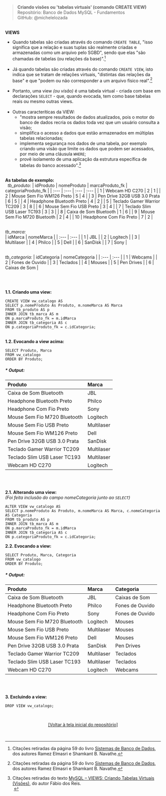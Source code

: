 > **Criando visões ou 'tabelas virtuais' (comando CREATE VIEW)**     
> Repositório: Banco de Dados MySQL - Fundamentos    
> GitHub: @michelelozada
&nbsp;
     
&nbsp;  
**VIEWS**
- Quando tabelas são criadas através do comando `CREATE TABLE`, "isso significa que a relação e 
suas tuplas são realmente criadas e armazenadas como um arquivo pelo SGBD", sendo que elas "são
chamadas de tabelas (ou relações da base)".[^1]  
&nbsp;  
- Já quando tabelas são criadas através do comando `CREATE VIEW`, isto indica que se tratam de relações
virtuais, "distintas das relações da base" e que "podem ou não corresponder a um arquivo
físico real".[^1]    
&nbsp; 
- Portanto, uma view *(ou visão)* é uma tabela virtual - criada com base em declarações `SELECT` - que, 
quando evocada, tem como base tabelas reais ou mesmo outras views.  
&nbsp;  
- Outras caracteríticas da VIEW: 
	- "mostra sempre resultados de dados atualizados, pois o motor do banco de dados recria os dados toda vez que um usuário consulta a visão;
	- simplifica o acesso a dados que estão armazenados em múltiplas tabelas relacionadas;
	- implementa segurança nos dados de uma tabela, por exemplo criando uma visão que limite os dados que podem ser acessados, por meio de uma cláusula `WHERE`;
	- provê isolamento de uma aplicação da estrutura específica de tabelas do banco acessado".[^2]
&nbsp;    
[^1]: Citações retiradas da página 59 do livro [Sistemas de Banco de Dados](https://www.bvirtual.com.br/NossoAcervo/Publicacao/168492), dos autores Ramez Elmasri e Shamkant B. Navathe.  
[^2]: Citações retiradas do texto [MySQL – VIEWS: Criando Tabelas Virtuais (Visões)](http://www.bosontreinamentos.com.br/mysql/mysql-views-criando-tabelas-virtuais-visoes-28/), do autor Fábio dos Reis.  
&nbsp;
     
&nbsp;  
**As tabelas de exemplo:**  
&nbsp; 
*tb_produto:*
| idProduto	 | nomeProduto			        | marcaProduto_fk	| categoriaProduto_fk |
| :---	     | :---			                | :---	            | :---                |
| 1	         | Webcam HD C270				| 2	                | 1                   |
| 2	         | Mouse Sem Fio WM126 Preto	| 5	                | 4                   |
| 3	         | Pen Drive 32GB USB 3.0 Prata | 6	                | 5                   |
| 4	         | Headphone Bluetooth Preto	| 4	                | 2                   |
| 5	         | Teclado Gamer Warrior TC209	| 3	                | 8                   |
| 6	         | Mouse Sem Fio USB Preto	    | 3	                | 4                   |
| 7	         | Teclado Slim USB Laser TC193	| 3	                | 3                   |
| 8	         | Caixa de Som Bluetooth	    | 1	                | 6                   |
| 9	         | Mouse Sem Fio M720 Bluetooth	| 2	                | 4                   |
| 10         | Headphone Com Fio Preto	    | 7	                | 2                   |

&nbsp;    
*tb_marca:*  
| idMarca | nomeMarca  | 
| :---	  | :---       |
| 1	      | JBL        |
| 2	      | Logitech   |
| 3	      | Multilaser |
| 4	      | Philco     |
| 5	      | Dell       |
| 6	      | SanDisk    |
| 7	      | Sony       |

&nbsp;    
*tb_categoria:* 
| idCategoria | nomeCategoria	| 
| :---	      | :---            |
| 1	          | Webcams		    |
| 2	          | Fones de Ouvido |
| 3	          | Teclados        |
| 4	          | Mouses          |
| 5	          | Pen Drives      |
| 6           | Caixas de Som   |

&nbsp;
     
&nbsp;  
**1.1. Criando uma view:**  
```mysql
CREATE VIEW vw_catalogo AS 
SELECT p.nomeProduto As Produto, m.nomeMarca AS Marca
FROM tb_produto AS p
INNER JOIN tb_marca AS m
ON p.marcaProduto_fk = m.idMarca
INNER JOIN tb_categoria AS c
ON p.categoriaProduto_fk = c.idCategoria;
```
&nbsp;
&nbsp;  
**1.2. Evocando a view acima:** 
```mysql
SELECT Produto, Marca
FROM vw_catalogo
ORDER BY Produto;
```

##### * Output:
| Produto	    				| Marca      |
| :---	    					| :---     	 |
| Caixa de Som Bluetooth	    | JBL        |
| Headphone Bluetooth Preto	    | Philco     |
| Headphone Com Fio Preto	    | Sony       |
| Mouse Sem Fio M720 Bluetooth	| Logitech   |
| Mouse Sem Fio USB Preto	    | Multilaser |
| Mouse Sem Fio WM126 Preto     | Dell       |
| Pen Drive 32GB USB 3.0 Prata  | SanDisk    |
| Teclado Gamer Warrior TC209   | Multilaser |
| Teclado Slim USB Laser TC193  | Multilaser |
| Webcam HD C270                | Logitech   |

&nbsp;

&nbsp;  
**2.1. Alterando uma view:**  
*(Foi feita inclusão do campo *nomeCategoria* junto ao `SELECT`)*
```mysql
ALTER VIEW vw_catalogo AS 
SELECT p.nomeProduto As Produto, m.nomeMarca AS Marca, c.nomeCategoria AS Categoria
FROM tb_produto AS p
INNER JOIN tb_marca AS m
ON p.marcaProduto_fk = m.idMarca
INNER JOIN tb_categoria AS c
ON p.categoriaProduto_fk = c.idCategoria;
```

**2.2. Evocando a view:** 
```mysql
SELECT Produto, Marca, Categoria
FROM vw_catalogo
ORDER BY Produto;
```

##### * Output:
| Produto	    				| Marca      | Categoria       |
| :--	    					| :---     	 | :---            |
| Caixa de Som Bluetooth	    | JBL        | Caixas de Som   |
| Headphone Bluetooth Preto	    | Philco     | Fones de Ouvido |
| Headphone Com Fio Preto	    | Sony       | Fones de Ouvido |
| Mouse Sem Fio M720 Bluetooth	| Logitech   | Mouses          | 
| Mouse Sem Fio USB Preto	    | Multilaser | Mouses          | 
| Mouse Sem Fio WM126 Preto     | Dell       | Mouses          | 
| Pen Drive 32GB USB 3.0 Prata  | SanDisk    | Pen Drives      | 
| Teclado Gamer Warrior TC209   | Multilaser | Teclados        |
| Teclado Slim USB Laser TC193  | Multilaser | Teclados        |
| Webcam HD C270                | Logitech   | Webcams         |

&nbsp;

&nbsp;  
**3. Excluindo a view:**  
```mysql
DROP VIEW vw_catalogo;
```

&nbsp;

<div align="center">
<a href="https://github.com/michelelozada/Banco-de-Dados-MySQL-Fundamentos">[Voltar à tela inicial do repositório]</a>

&nbsp;

</div>